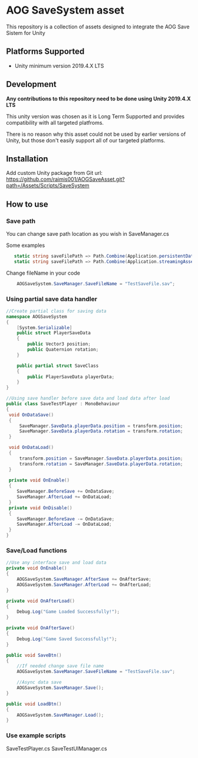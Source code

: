 # AOG SaveSystem asset

This repository is a collection of assets designed to integrate the AOG Save Sistem for Unity

## Platforms Supported
- Unity minimum version 2019.4.X LTS

## Development

**Any contributions to this repository need to be done using Unity 2019.4.X LTS**

This unity version was chosen as it is Long Term Supported and provides compatibility with all targeted platfroms.

There is no reason why this asset could not be used by earlier versions of Unity, but those don't easily support all of our targeted platforms.

## Installation

Add custom Unity package from Git url:
https://github.com/raimis001/AOGSaveAsset.git?path=/Assets/Scripts/SaveSystem


## How to use

### Save path

You can change save path location as you wish in SaveManager.cs

Some examples
```C#
   static string saveFilePath => Path.Combine(Application.persistentDataPath, SaveFileName);
   static string saveFilePath => Path.Combine(Application.streamingAssetsPath, SaveFileName);
```

Change fileName in your code

```C#
	AOGSaveSystem.SaveManager.SaveFileName = "TestSaveFile.sav";
```

### Using partial save data handler

```C#
//Create partial class for saving data
namespace AOGSaveSystem
{
    [System.Serializable]
    public struct PlayerSaveData
    {
        public Vector3 position;
        public Quaternion rotation;
    }

    public partial struct SaveClass
    {
        public PlayerSaveData playerData;
    }
}
```

```C#
//Using save handler before save data and load data after load 
public class SaveTestPlayer : MonoBehaviour
{
 void OnDataSave()
 {
     SaveManager.SaveData.playerData.position = transform.position;
     SaveManager.SaveData.playerData.rotation = transform.rotation;
 }

 void OnDataLoad()
 {
     transform.position = SaveManager.SaveData.playerData.position;
     transform.rotation = SaveManager.SaveData.playerData.rotation;
 }
 
 private void OnEnable()
 {
    SaveManager.BeforeSave += OnDataSave;
    SaveManager.AfterLoad += OnDataLoad;
 }
 private void OnDisable()
 {
    SaveManager.BeforeSave -= OnDataSave;
    SaveManager.AfterLoad -= OnDataLoad;
 }
}
```
### Save/Load functions

```C#
//Use any interface save and load data
private void OnEnable()
{
    AOGSaveSystem.SaveManager.AfterSave += OnAfterSave;
    AOGSaveSystem.SaveManager.AfterLoad += OnAfterLoad;
}

private void OnAfterLoad()
{
    Debug.Log("Game Loaded Successfully!");
}

private void OnAfterSave()
{
    Debug.Log("Game Saved Successfully!");
}

public void SaveBtn()
{
	//If needed change save file name
    AOGSaveSystem.SaveManager.SaveFileName = "TestSaveFile.sav";

	//Async data save
    AOGSaveSystem.SaveManager.Save();
}

public void LoadBtn()
{
    AOGSaveSystem.SaveManager.Load();
}

```


### Use example scripts

SaveTestPlayer.cs
SaveTestUIManager.cs


